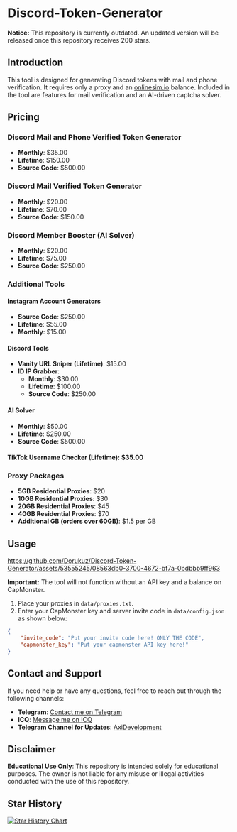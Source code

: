 
# Discord-Token-Generator

**Notice:** This repository is currently outdated. An updated version will be released once this repository receives 200 stars.

## Introduction

This tool is designed for generating Discord tokens with mail and phone verification. It requires only a proxy and an [onlinesim.io](https://onlinesim.io) balance. Included in the tool are features for mail verification and an AI-driven captcha solver.

## Pricing

### Discord Mail and Phone Verified Token Generator
- **Monthly**: $35.00
- **Lifetime**: $150.00
- **Source Code**: $500.00

### Discord Mail Verified Token Generator
- **Monthly**: $20.00
- **Lifetime**: $70.00
- **Source Code**: $150.00

### Discord Member Booster (AI Solver)
- **Monthly**: $20.00
- **Lifetime**: $75.00
- **Source Code**: $250.00

### Additional Tools

#### Instagram Account Generators
- **Source Code**: $250.00
- **Lifetime**: $55.00
- **Monthly**: $15.00

#### Discord Tools
- **Vanity URL Sniper (Lifetime)**: $15.00
- **ID IP Grabber**:
  - **Monthly**: $30.00
  - **Lifetime**: $100.00
  - **Source Code**: $250.00

#### AI Solver
- **Monthly**: $50.00
- **Lifetime**: $250.00
- **Source Code**: $500.00

#### TikTok Username Checker (Lifetime): $35.00

### Proxy Packages
- **5GB Residential Proxies**: $20
- **10GB Residential Proxies**: $30
- **20GB Residential Proxies**: $45
- **40GB Residential Proxies**: $70
- **Additional GB (orders over 60GB)**: $1.5 per GB

## Usage

https://github.com/Dorukuz/Discord-Token-Generator/assets/53555245/08563db0-3700-4672-bf7a-0bdbbb9ff963

**Important:** The tool will not function without an API key and a balance on CapMonster.

1. Place your proxies in `data/proxies.txt`.
2. Enter your CapMonster key and server invite code in `data/config.json` as shown below:

```json
{
    "invite_code": "Put your invite code here! ONLY THE CODE",
    "capmonster_key": "Put your capmonster API key here!"
}
```
## Contact and Support

If you need help or have any questions, feel free to reach out through the following channels:
- **Telegram**: [Contact me on Telegram](https://t.me/dorukuz)
- **ICQ**: [Message me on ICQ](https://icq.im/Dorukuz)
- **Telegram Channel for Updates**: [AxiDevelopment](https://t.me/AxiDevelopment)

## Disclaimer

**Educational Use Only**: This repository is intended solely for educational purposes. The owner is not liable for any misuse or illegal activities conducted with the use of this repository.

## Star History

<a href="https://star-history.com/#Dorukuz/Discord-Token-Generator&Date">
 <picture>
   <source media="(prefers-color-scheme: dark)" srcset="https://api.star-history.com/svg?repos=Dorukuz/Discord-Token-Generator&type=Date&theme=dark" />
   <source media="(prefers-color-scheme: light)" srcset="https://api.star-history.com/svg?repos=Dorukuz/Discord-Token-Generator&type=Date" />
   <img alt="Star History Chart" src="https://api.star-history.com/svg?repos=Dorukuz/Discord-Token-Generator&type=Date" />
 </picture>
</a>
